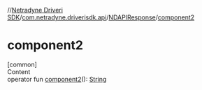 //[Netradyne Driveri SDK](../../index.md)/[com.netradyne.driverisdk.api](../index.md)/[NDAPIResponse](index.md)/[component2](component2.md)



# component2  
[common]  
Content  
operator fun [component2](component2.md)(): [String](https://kotlinlang.org/api/latest/jvm/stdlib/kotlin/-string/index.html)  



